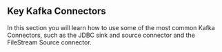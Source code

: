## Key Kafka Connectors
In this section you will learn how to use some of the most common Kafka Connectors, such as the JDBC sink and source connector and the FileStream Source connector.


